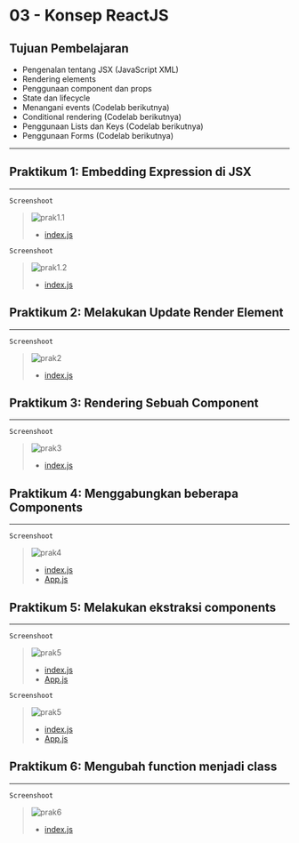 # 03 - Konsep ReactJS

## Tujuan Pembelajaran
- Pengenalan tentang JSX (JavaScript XML)
- Rendering elements
- Penggunaan component dan props
- State dan lifecycle
- Menangani events (Codelab berikutnya)
- Conditional rendering (Codelab berikutnya)
- Penggunaan Lists dan Keys (Codelab berikutnya)
- Penggunaan Forms (Codelab berikutnya)


***


## Praktikum 1: Embedding Expression di JSX 

***

`Screenshoot`
>![prak1.1](img/prak1/1.1.png)
>* [index.js](../../src/03_Konsep_ReactJS/praktikum1/1.1/index.js)

`Screenshoot`
>![prak1.2](img/prak1/1.2.png)
>* [index.js](../../src/03_Konsep_ReactJS/praktikum1/1.2/index.js)



## Praktikum 2: Melakukan Update Render Element

***

`Screenshoot`
>![prak2](img/prak2/1.1.png)
>* [index.js](../../src/03_Konsep_ReactJS/praktikum2/index.js)

## Praktikum 3: Rendering Sebuah Component

***

`Screenshoot`
>![prak3](img/prak3/1.png)
>* [index.js](../../src/03_Konsep_ReactJS/praktikum3/index.js)

## Praktikum 4: Menggabungkan beberapa Components

***

`Screenshoot`
>![prak4](img/prak4/1.png)
>* [index.js](../../src/03_Konsep_ReactJS/praktikum4/index.js)
>* [App.js](../../src/03_Konsep_ReactJS/praktikum4/App.js)

## Praktikum 5: Melakukan ekstraksi components

***

`Screenshoot`
>![prak5](img/prak5/1.png)
>* [index.js](../../src/03_Konsep_ReactJS/praktikum5/1.1/index.js)
>* [App.js](../../src/03_Konsep_ReactJS/praktikum5/1.1/App.js)



`Screenshoot`
>![prak5](img/prak5/2.png)
>* [index.js](../../src/03_Konsep_ReactJS/praktikum5/1.2/index.js)
>* [App.js](../../src/03_Konsep_ReactJS/praktikum5/1.2/App.js)

## Praktikum 6: Mengubah function menjadi class

***

`Screenshoot`
>![prak6](img/prak6/1.png)
>* [index.js](../../src/03_Konsep_ReactJS/praktikum6/index.js)
